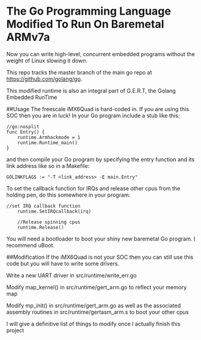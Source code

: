 # The Go Programming Language Modified To Run On Baremetal ARMv7a

Now you can write high-level, concurrent embedded programs without
the weight of Linux slowing it down.

This repo tracks the master branch of the main go repo at https://github.com/golang/go.

This modified runtime is also an integral part of G.E.R.T,
the Golang Embedded RunTime

##Usage
The freescale iMX6Quad is hard-coded in. If you are using this SOC
then you are in luck! In your Go program include a stub like this:
```
//go:nosplit
func Entry() {
	runtime.Armhackmode = 1
	runtime.Runtime_main()
}
```

and then compile your Go program by specifying the entry function and
its link address like so in a Makefile:
```
GOLINKFLAGS := "-T <link_address> -E main.Entry"
```

To set the callback function for IRQs and release other cpus from the
holding pen, do this somewhere in your program:
```
//set IRQ callback function
	runtime.SetIRQcallback(irq)

	//Release spinning cpus
	runtime.Release()
```

You will need a bootloader to boot your shiny new baremetal Go program.
I recommend uBoot.

##Modification
If the iMX6Quad is not your SOC then you can still use this code but you
will have to write some drivers.

Write a new UART driver in src/runtime/write_err.go

Modify map_kernel() in src/runtime/gert_arm.go to reflect your memory map

Modify mp_init() in src/runtime/gert_arm.go as well as the associated
assembly routines in src/runtime/gertasm_arm.s to boot your other cpus

I will give a definitive list of things to modify once I actually finish
this project
